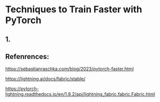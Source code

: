 # Techniques to Train Faster with PyTorch

## 1.

## Refenrences:

https://sebastianraschka.com/blog/2023/pytorch-faster.html

https://lightning.ai/docs/fabric/stable/

https://pytorch-lightning.readthedocs.io/en/1.9.2/api/lightning_fabric.fabric.Fabric.html